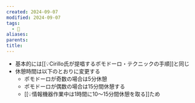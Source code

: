 ```yaml
---
created: 2024-09-07
modified: 2024-09-07
tags:
  - 💭
aliases: 
parents: 
title: 
---
```

- 基本的には[[💡Cirillo氏が提唱するポモドーロ・テクニックの手順]]と同じ
- 休憩時間は以下のとおりに変更する
	- ポモドーロが奇数の場合は5分休憩
	- ポモドーロが偶数の場合は15分間休憩する
	- [[💡情報機器作業中は1時間に10〜15分間休憩を取る]]ため